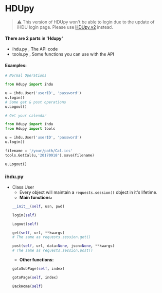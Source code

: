 # HDUpy

> ⚠️ This version of HDUpy won't be able to login due to the update of iHDU login page. Please use [HDUpy_v2](https://github.com/Aeonni/HDUpy_v2) instead.

#### There are 2 parts in 'Hdupy'
- ihdu.py , The API code
- tools.py , Some functions you can use with the API

#### **Examples:**
```Python
# Normal Operations

from Hdupy import ihdu

u = ihdu.User('userID', 'password')
u.login()
# Some get & post operations
u.Logout()
```
```Python
# Get your calendar

from Hdupy import ihdu
from Hdupy import tools

u = ihdu.User('userID', 'password')
u.login()

filename = '/your/path/Cal.ics'
tools.GetCal(u,'20170918').save(filename)

u.Logout()
```


### ihdu.py
- Class User
    - Every object will maintain a `requests.session()` object in it's lifetime.
    - **Main functions:**
    ```Python
    __init__(self, usn, pwd)
    ```
    ```Python
    login(self)
    ```
    ```Python
    Logout(self)
    ```
    ```Python
    get(self, url, **kwargs)
    # The same as requests.session.get()
    ```
    ```Python
    post(self, url, data=None, json=None, **kwargs)
    # The same as requests.session.post()
    ```
    - **Other functions:**
    ```Python
    gotoSubPage(self, index)
    ```
    ```Python
    gotoPage(self, index)
    ```
    ```Python
    BackHome(self)
    ```
    
